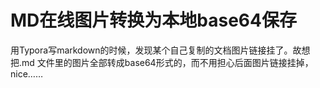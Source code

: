 # MD在线图片转换为本地base64保存
用Typora写markdown的时候，发现某个自己复制的文档图片链接挂了。故想把.md 文件里的图片全部转成base64形式的，而不用担心后面图片链接挂掉，nice……
